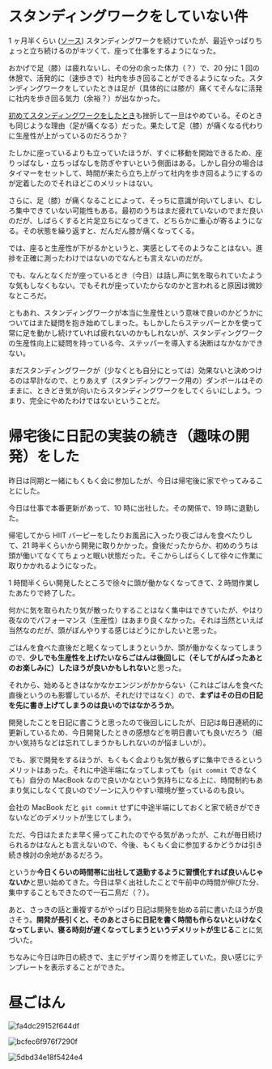 # スタンディングワークをしていない件
1 ヶ月半くらい ([ソース](/2019/07/17)) スタンディングワークを続けていたが、最近やっぱりちょっと立ち続けるのがキツくて、座って仕事をするようになった。

おかげで足（膝）は疲れないし、その分の余った体力（？）で、20 分に 1 回の休憩で、活発的に（速歩きで）社内を歩き回ることができるようになった。スタンディングワークをしていたときは足が（具体的には膝が）痛くてそんなに活発に社内を歩き回る気力（余裕？）が出なかった。

[初めてスタンディングワークをしたとき](/2019/07/09)も挫折して一旦はやめている。そのときも同じような理由（足が痛くなる）だった。果たして足（膝）が痛くなる代わりに生産性が上がっているのだろうか？

たしかに座っているよりも立っていたほうが、すぐに移動を開始できるため、座りっぱなし・立ちっぱなしを防ぎやすいという側面はある。しかし自分の場合はタイマーをセットして、時間が来たら立ち上がって社内を歩き回るようにするのが定着したのでそれほどこのメリットはない。

さらに、足（膝）が痛くなることによって、そっちに意識が向いてしまい、むしろ集中できていない可能性もある。最初のうちはまだ疲れていないのでまだ良いのだが、しばらくすると片足立ちになってきて、どちらかに重心が寄るようになる。その状態を繰り返すと、だんだん膝が痛くなってくる。

では、座ると生産性が下がるかというと、実感としてそのようなことはない。進捗を正確に測ったわけではないのでなんとも言えないのだが。

でも、なんとなくだが座っているとき（今日）は話し声に気を取られていたような気もしなくもない。でもそれが座っていたからなのかと言われると原因は微妙なところだ。

ともあれ、スタンディングワークが本当に生産性という意味で良いのかどうかについてはまた疑問を抱き始めてしまった。もしかしたらステッパーとかを使って常に足を動かし続けていれば疲れないのかもしれないが、スタンディングワークの生産性向上に疑問を持っている今、ステッパーを導入する決断はなかなかできない。

まだスタンディングワークが（少なくとも自分にとっては）効果ないと決めつけるのは早計なので、とりあえず（スタンディングワーク用の）ダンボールはそのままに、ときどき気が向いたらスタンディングワークをしてくらいにしよう。つまり、完全にやめたわけではないということだ。

# 帰宅後に日記の実装の続き（趣味の開発）をした
昨日は同期と一緒にもくもく会に参加したが、今日は帰宅後に家でやってみることにした。

今日は仕事で本番更新があって、10 時に出社した。その関係で、19 時に退勤した。

帰宅してから HIIT バーピーをしたりお風呂に入ったり夜ごはんを食べたりして、21 時半くらいから開発に取りかかった。食後だったからか、初めのうちは頭が働いてなくてちょっと眠い状態だった。そこからしばらくして徐々に作業に取りかかれるようになった。

1 時間半くらい開発したところで徐々に頭が働かなくなってきて、2 時間作業したあたりで終了した。

何かに気を取られたり気が散ったりすることはなく集中はできていたが、やはり夜なのでパフォーマンス（生産性）はあまり良くなかった。それは当然といえば当然なのだが、頭がぼんやりする感じはどうにかしたいと思った。

ごはんを食べた直後だと眠くなってしまうというか、頭が働かなくなってしまうので、**少しでも生産性を上げたいならごはんは後回しに（そしてがんばったあとのお楽しみに）したほうが良いかもしれない**と思った。

それから、始めるときはなかなかエンジンがかからない（これはごはんを食べた直後というのも影響しているが、それだけではなく）ので、**まずはその日の日記を先に書き上げてしまうのは良いのではなかろうか**。

開発したことを日記に書こうと思ったので後回しにしたが、日記は毎日連続的に更新しているため、今日開発したときの感想などを明日書いても良いだろう（細かい気持ちなどは忘れてしまうかもしれないのが悩ましいが）。

でも、家で開発をするほうが、もくもく会よりも気が散らずに集中できるというメリットはあった。それに中途半端になってしまっても（`git commit` できなくても）自分の MacBook なので良いかなという気持ちになる上に、時間制約もあまり気にしなくて良いのでゾーンに入りやすい環境が整っているのも良い。

会社の MacBook だと `git commit` せずに中途半端にしておくと家で続きができないなどのデメリットが生じてしまう。

ただ、今日はたまたま早く帰ってこれたのでやる気があったが、これが毎日続けられるかはなんとも言えないので、今後、もくもく会に参加するかどうかは引き続き検討の余地があるだろう。

というか**今日くらいの時間帯に出社して退勤するように習慣化すれば良いんじゃないか**と思い始めてきた。今日は早く出社したことで午前中の時間が伸びた分、集中することもできたので一石二鳥だ（？）。

あと、さっきの話と重複するがやっぱり日記は開発を始める前に書いたほうが良さそう。**開発が長引くと、そのあとさらに日記を書く時間も作らないといけなくなってしまい、寝る時刻が遅くなってしまうというデメリットが生じる**ことに気づいた。

ちなみに今日は昨日の続きで、主にデザイン周りを修正していた。良い感じにテンプレートを表示することができた。

# 昼ごはん
![fa4dc29152f644df](/images/2019/09/fa4dc29152f644df.jpg)

![bcfec6f976f7290f](/images/2019/09/bcfec6f976f7290f.jpg)

![5dbd34e18f5424e4](/images/2019/09/5dbd34e18f5424e4.jpg)
